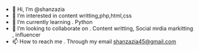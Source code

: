 - 👋 Hi, I’m @shanzazia
- 👀 I’m interested in  content writting,php,html,css
- 🌱 I’m currently learning . Python
- 💞️ I’m looking to collaborate on . Content writting, Social mrdia markitting , influencer
- 📫 How to reach me . Through my email <shanzazia45@gmail.com>

<!---
shanzazia/shanzazia is a ✨ special ✨ repository because its `README.md` (this file) appears on your GitHub profile.
You can click the Preview link to take a look at your changes.
--->
